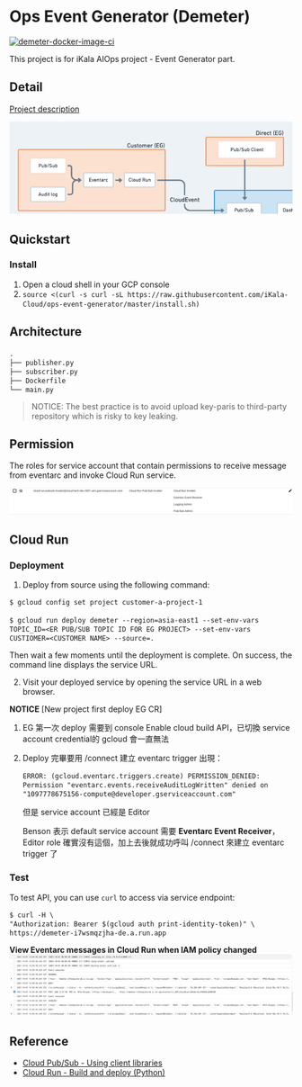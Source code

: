 # Ops Event Generator (Demeter)

[![demeter-docker-image-ci](https://github.com/iKala-Cloud/ops-event-generator/actions/workflows/docker-image.yml/badge.svg)](https://github.com/iKala-Cloud/ops-event-generator/actions/workflows/docker-image.yml)

This project is for iKala AIOps project - Event Generator part.

## Detail

[Project description](https://gcp.corp.ikala.tv/projects/gcp/wiki/Progress_MVP)

![](img/arch_eg.png)

## Quickstart

### Install

1. Open a cloud shell in your GCP console
2. `source <(curl -s curl -sL https://raw.githubusercontent.com/iKala-Cloud/ops-event-generator/master/install.sh)`

## Architecture

```shell
.
├── publisher.py
├── subscriber.py
├── Dockerfile
└── main.py
```


> NOTICE: The best practice is to avoid upload key-paris to third-party repository which is risky to key leaking.

## Permission

The roles for service account that contain permissions to receive message from eventarc and invoke Cloud Run service.

![](img/eg_roles_20211001.png)

## Cloud Run
### Deployment

1. Deploy from source using the following command:

```shell
$ gcloud config set project customer-a-project-1

$ gcloud run deploy demeter --region=asia-east1 --set-env-vars TOPIC_ID=<ER PUB/SUB TOPIC ID FOR EG PROJECT> --set-env-vars CUSTIOMER=<CUSTOMER NAME> --source=.
```
Then wait a few moments until the deployment is complete. On success, the command line displays the service URL.

2. Visit your deployed service by opening the service URL in a web browser.

**NOTICE**
[New project first deploy EG CR]

1. EG 第一次 deploy 需要到 console Enable cloud build API，已切換 service account credential的 gcloud 會一直無法

2. Deploy 完畢要用 /connect 建立 eventarc trigger 出現：
    ```
    ERROR: (gcloud.eventarc.triggers.create) PERMISSION_DENIED: Permission "eventarc.events.receiveAuditLogWritten" denied on "1097778675156-compute@developer.gserviceaccount.com"
    ```
    但是 service account 已經是 Editor

    Benson 表示 default service account 需要 **Eventarc Event Receiver**，Editor role 確實沒有這個，加上去後就成功呼叫 /connect 來建立 eventarc trigger 了

### Test

To test API, you can use `curl` to access via service endpoint:

```shell
$ curl -H \
"Authorization: Bearer $(gcloud auth print-identity-token)" \
https://demeter-i7wsmqzjha-de.a.run.app
```

**View Eventarc messages in Cloud Run when IAM policy changed**
![](img/eg_result_20211001.png)

## Reference

- [Cloud Pub/Sub - Using client libraries](https://cloud.google.com/pubsub/docs/quickstart-client-libraries#pubsub-client-libraries-python)
- [Cloud Run - Build and deploy (Python)](https://cloud.google.com/run/docs/quickstarts/build-and-deploy/python)
